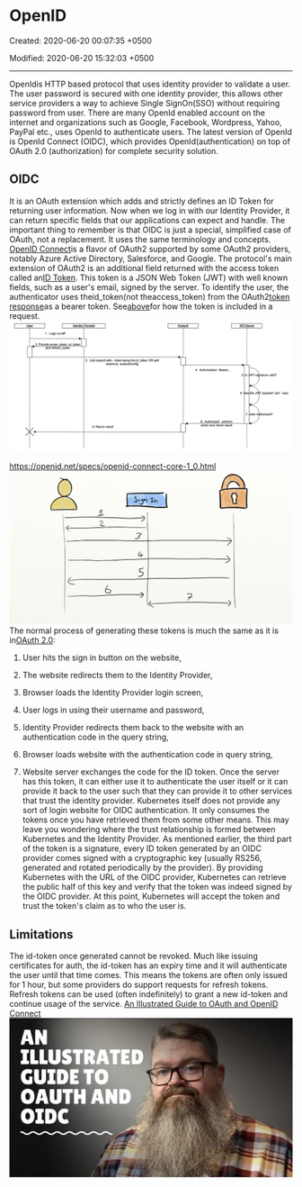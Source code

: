 # OpenID

Created: 2020-06-20 00:07:35 +0500

Modified: 2020-06-20 15:32:03 +0500

---

OpenIdis HTTP based protocol that uses identity provider to validate a user. The user password is secured with one identity provider, this allows other service providers a way to achieve Single SignOn(SSO) without requiring password from user. There are many OpenId enabled account on the internet and organizations such as Google, Facebook, Wordpress, Yahoo, PayPal etc., uses OpenId to authenticate users. The latest version of OpenId is OpenId Connect (OIDC), which provides OpenId(authentication) on top of OAuth 2.0 (authorization) for complete security solution.

## OIDC

It is an OAuth extension which adds and strictly defines an ID Token for returning user information. Now when we log in with our Identity Provider, it can return specific fields that our applications can expect and handle. The important thing to remember is that OIDC is just a special, simplified case of OAuth, not a replacement. It uses the same terminology and concepts.
[OpenID Connect](https://openid.net/connect/)is a flavor of OAuth2 supported by some OAuth2 providers, notably Azure Active Directory, Salesforce, and Google. The protocol's main extension of OAuth2 is an additional field returned with the access token called an[ID Token](https://openid.net/specs/openid-connect-core-1_0.html#IDToken). This token is a JSON Web Token (JWT) with well known fields, such as a user's email, signed by the server.
To identify the user, the authenticator uses theid_token(not theaccess_token) from the OAuth2[token response](https://openid.net/specs/openid-connect-core-1_0.html#TokenResponse)as a bearer token. See[above](https://kubernetes.io/docs/reference/access-authn-authz/authentication/#putting-a-bearer-token-in-a-request)for how the token is included in a request.
![image](media/Authentication_OpenID-image1.png)

<https://openid.net/specs/openid-connect-core-1_0.html>
![image](media/Authentication_OpenID-image2.png)
The normal process of generating these tokens is much the same as it is in[OAuth 2.0](https://oauth.net/2/):

1. User hits the sign in button on the website,

2. The website redirects them to the Identity Provider,

3. Browser loads the Identity Provider login screen,

4. User logs in using their username and password,

5. Identity Provider redirects them back to the website with an authentication code in the query string,

6. Browser loads website with the authentication code in query string,

7. Website server exchanges the code for the ID token.
Once the server has this token, it can either use it to authenticate the user itself or it can provide it back to the user such that they can provide it to other services that trust the identity provider.
Kubernetes itself does not provide any sort of login website for OIDC authentication. It only consumes the tokens once you have retrieved them from some other means. This may leave you wondering where the trust relationship is formed between Kubernetes and the Identity Provider.
As mentioned earlier, the third part of the token is a signature, every ID token generated by an OIDC provider comes signed with a cryptographic key (usually RS256, generated and rotated periodically by the provider). By providing Kubernetes with the URL of the OIDC provider, Kubernetes can retrieve the public half of this key and verify that the token was indeed signed by the OIDC provider. At this point, Kubernetes will accept the token and trust the token's claim as to who the user is.

## Limitations

The id-token once generated cannot be revoked. Much like issuing certificates for auth, the id-token has an expiry time and it will authenticate the user until that time comes. This means the tokens are often only issued for 1 hour, but some providers do support requests for refresh tokens. Refresh tokens can be used (often indefinitely) to grant a new id-token and continue usage of the service.
[An Illustrated Guide to OAuth and OpenID Connect](https://www.youtube.com/watch?v=t18YB3xDfXI)
![image](media/Authentication_OpenID-image3.jpg)
